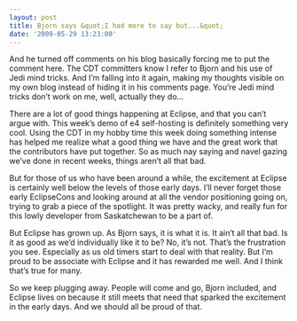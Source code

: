 ```yaml
---
layout: post
title: Bjorn says &quot;I had more to say but...&quot;
date: '2009-05-29 13:23:00'
---
```



And he turned off comments on his blog basically forcing me to put the comment here. The CDT committers know I refer to Bjorn and his use of Jedi mind tricks. And I’m falling into it again, making my thoughts visible on my own blog instead of hiding it in his comments page. You’re Jedi mind tricks don’t work on me, well, actually they do…

There are a lot of good things happening at Eclipse, and that you can’t argue with. This week’s demo of e4 self-hosting is definitely something very cool. Using the CDT in my hobby time this week doing something intense has helped me realize what a good thing we have and the great work that the contributors have put together. So as much nay saying and navel gazing we’ve done in recent weeks, things aren’t all that bad.

But for those of us who have been around a while, the excitement at Eclipse is certainly well below the levels of those early days. I’ll never forget those early EclipseCons and looking around at all the vendor positioning going on, trying to grab a piece of the spotlight. It was pretty wacky, and really fun for this lowly developer from Saskatchewan to be a part of.

But Eclipse has grown up. As Bjorn says, it is what it is. It ain’t all that bad. Is it as good as we’d individually like it to be? No, it’s not. That’s the frustration you see. Especially as us old timers start to deal with that reality. But I’m proud to be associate with Eclipse and it has rewarded me well. And I think that’s true for many.

So we keep plugging away. People will come and go, Bjorn included, and Eclipse lives on because it still meets that need that sparked the excitement in the early days. And we should all be proud of that.


